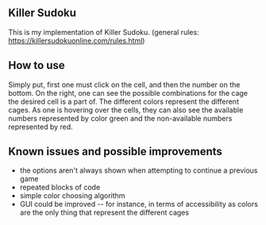 ## Killer Sudoku 
This is my implementation of Killer Sudoku. (general rules: https://killersudokuonline.com/rules.html)

## How to use
Simply put, first one must click on the cell, and then the number on the bottom. On the right,
one can see the possible combinations for the cage the desired cell is a part of. The different
colors represent the different cages. As one is hovering over the cells, they can also see 
the available numbers represented by color green and the non-available numbers represented by red.

## Known issues and possible improvements
- the options aren't always shown when attempting to continue a previous game
- repeated blocks of code
- simple color choosing algorithm
- GUI could be improved -- for instance, in terms of accessibility as colors are the only thing that
represent the different cages
